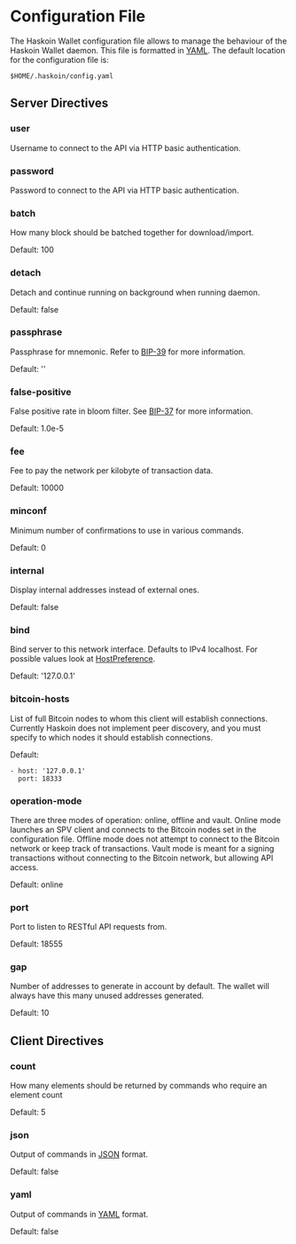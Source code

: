 # Configuration File

The Haskoin Wallet configuration file allows to manage the behaviour of the
Haskoin Wallet daemon.  This file is formatted in [YAML](www.yaml.org).  The
default location for the configuration file is:

    $HOME/.haskoin/config.yaml



## Server Directives

### user

Username to connect to the API via HTTP basic authentication.

### password

Password to connect to the API via HTTP basic authentication.

### batch

How many block should be batched together for download/import.

Default: 100

### detach

Detach and continue running on background when running daemon.

Default: false

### passphrase

Passphrase for mnemonic.  Refer to [BIP-39](http://goo.gl/3JvOdI) for more
information.

Default: ''

### false-positive

False positive rate in bloom filter. See [BIP-37](http://goo.gl/hzXCtC) for
more information.

Default: 1.0e-5

### fee

Fee to pay the network per kilobyte of transaction data.

Default: 10000

### minconf

Minimum number of confirmations to use in various commands.

Default: 0

### internal

Display internal addresses instead of external ones.

Default: false

### bind

Bind server to this network interface.  Defaults to IPv4 localhost.  For
possible values look at [HostPreference](http://goo.gl/UA5dX5).

Default: '127.0.0.1'

### bitcoin-hosts

List of full Bitcoin nodes to whom this client will establish connections.
Currently Haskoin does not implement peer discovery, and you must specify to
which nodes it should establish connections.

Default:

    - host: '127.0.0.1'
      port: 18333

### operation-mode

There are three modes of operation: online, offline and vault.  Online mode 
launches an SPV client and connects to the Bitcoin nodes set in the
configuration file.  Offline mode does not attempt to connect
to the Bitcoin network or keep track of transactions.  Vault mode is meant
for a signing transactions without connecting to the Bitcoin network, but
allowing API access.

Default: online

### port

Port to listen to RESTful API requests from.

Default: 18555

### gap

Number of addresses to generate in account by default.  The wallet will always
have this many unused addresses generated.

Default: 10



## Client Directives

### count

How many elements should be returned by commands who require an element count

Default: 5

### json

Output of commands in [JSON](www.json.org) format.

Default: false

### yaml

Output of commands in [YAML](www.yaml.org) format.

Default: false

